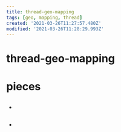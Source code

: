 ```yaml
---
title: thread-geo-mapping
tags: [geo, mapping, thread]
created: '2021-03-26T11:27:57.480Z'
modified: '2021-03-26T11:28:29.993Z'
---
```


# thread-geo-mapping

# pieces

- ## 

- ## 
